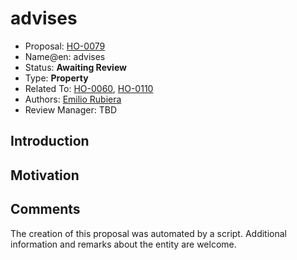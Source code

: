 # advises

* Proposal: [HO-0079](0079-advises.md)
* Name@en: advises
* Status: **Awaiting Review**
* Type: **Property**
* Related To: [HO-0060](0060-research&-teaching-personnel.md), [HO-0110](0110-student.md)
* Authors: [Emilio Rubiera](https://github.com/spitxa)
* Review Manager: TBD

## Introduction



## Motivation

## Comments
The creation of this proposal was automated by a script. Additional information and remarks about the entity are welcome.

